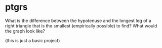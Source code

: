 # ptgrs
What is the difference between the hypotenuse and the longest leg of a right triangle that is the smallest (empirically possible) to find? What would the graph look like?

(this is just a basic project)
